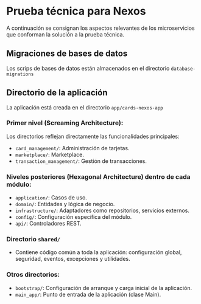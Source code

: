 # Prueba técnica para Nexos

A continuación se consignan los aspectos relevantes de los microservicios que conforman la solución a la prueba técnica.

## Migraciones de bases de datos

Los scrips de bases de datos están almacenados en el directorio `database-migrations`

## Directorio de la aplicación

La aplicación está creada en el directorio `app/cards-nexos-app`

### Primer nivel (Screaming Architecture):

Los directorios reflejan directamente las funcionalidades principales:

+ `card_management/`: Administración de tarjetas.
+ `marketplace/`: Marketplace.
+ `transaction_management/`: Gestión de transacciones.

### Niveles posteriores (Hexagonal Architecture) dentro de cada módulo:

+ `application/`: Casos de uso.
+ `domain/`: Entidades y lógica de negocio.
+ `infrastructure/`: Adaptadores como repositorios, servicios externos.
+ `config/`: Configuración específica del módulo.
+ `api/`: Controladores REST.

### Directorio `shared/`

+ Contiene código común a toda la aplicación: configuración global, seguridad, eventos, excepciones y utilidades.

### Otros directorios:

+ `bootstrap/`: Configuración de arranque y carga inicial de la aplicación.
+ `main_app/`: Punto de entrada de la aplicación (clase Main).
